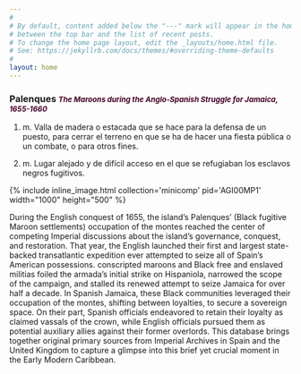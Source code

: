 ```yaml
---
#
# By default, content added below the "---" mark will appear in the home page
# between the top bar and the list of recent posts.
# To change the home page layout, edit the _layouts/home.html file.
# See: https://jekyllrb.com/docs/themes/#overriding-theme-defaults
#
layout: home
---
```


### Palenques <span style="color:#440027;font-size:small"><em>The Maroons during the Anglo-Spanish Struggle for Jamaica, 1655-1660</em></span>
1. m. Valla de madera o estacada que se hace para la defensa de un puesto, para cerrar el terreno en que se ha de hacer una fiesta pública o un combate, o para otros fines.

2. m. Lugar alejado y de difícil acceso en el que se refugiaban los esclavos negros fugitivos.

{% include inline_image.html collection='minicomp' pid='AGI00MP1' width="1000" height="500" %}


During the English conquest of 1655, the island’s Palenques’ (Black fugitive Maroon settlements) occupation of the montes reached the center of competing Imperial discussions about the island’s governance, conquest, and restoration. That year, the English launched their first and largest state-backed transatlantic expedition ever attempted to seize all of Spain’s American possessions. 
conscripted maroons and Black free and enslaved militias foiled the armada’s initial strike on Hispaniola, narrowed the scope of the campaign, and stalled its renewed attempt to seize Jamaica for over half a decade. In Spanish Jamaica, these Black communities leveraged their occupation of the montes, shifting between loyalties, to secure a sovereign space. On their part, Spanish officials endeavored to retain their loyalty as claimed vassals of the crown, while English officials pursued them as potential auxiliary allies against their former overlords. This database brings together original primary sources from Imperial Archives in Spain and the United Kingdom to capture a glimpse into this brief yet crucial moment in the Early Modern Caribbean.




